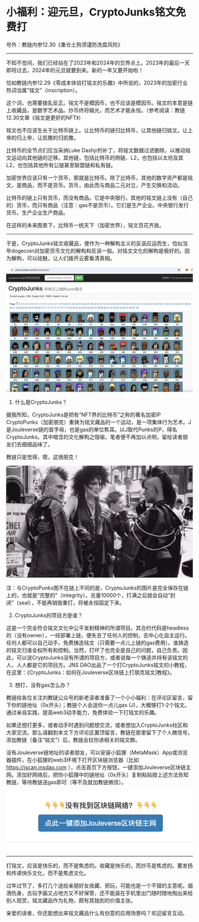 # 小福利：迎元旦，CryptoJunks铭文免费打

号外：教链内参12.30《重仓土狗须谨防洗盘风险》

* * *

不知不觉间，我们已经站在了2023年和2024年的交界点上。2023年的最后一天即将过去，2024年的元旦就要到来。新的一年又要开始啦！

恰如教链内参12.29《零成本体验打铭文的乐趣》中所说的，2023年的加密行业热词当属“铭文”（inscription）。

这个词，也需要拨乱反正。铭文不是模因币，也不应该是模因币。铭文的本意是链上收藏品，是数字艺术品。炒币终将输光，而艺术才能永恒。（参考阅读：教链12.30文章《铭文是更好的NFT》）

铭文也不应该生长于比特币链上。让比特币的链归比特币，让其他链归铭文。让上帝的归上帝，让凯撒的归凯撒。

比特币的全节点们应当采纳Luke Dashjr的补丁，将铭文数据过滤删除，以推动铭文运动向其他链的迁移。其他链，包括比特币的侧链、L2，也包括以太坊及其L2，也包括其他所有公链甚至联盟链和私有链。

加密世界应该只有一个货币，那就是比特币。除了比特币，其他的数字资产都是铭文，是商品，而不是货币。货币，由此而与商品二元对立，产生交换和流动。

比特币的链上只有货币，而没有商品。它是中央银行。其他的铭文链上没有（自己的）货币，而只有商品（注意：gas不是货币）。它们是生产企业。中央银行发行货币。生产企业生产商品。

在这样的未来图景下，比特币一统天下（加密世界），铭文百花齐放。

* * *

于是，CryptoJunks铭文收藏品，便作为一种解构主义的反讽应运而生，恰似当年dogecoin对加密货币文化的解构和反讽一般。对铭文文化的解构是极好的。因为解构，可以祛魅，让人们拨开云雾看清真相。

![](2023-12-31-A01.png)

1. 什么是CryptoJunks？

据我所知，CryptoJunks是把有“NFT界的比特币”之称的著名加密IP CryptoPunks（加密朋克）重铸为铭文藏品的一个运动，是一项集体行为艺术。J是Jouleverse链的首字母，也是gas的单位焦耳。以J取代Punks的P，得名CryptoJunks。其中暗含的文化解构之隐喻，笔者便不再加以点明，留给读者朋友们去细细品味了。

教链只是觉得，嗯，这很朋克！

![](2023-12-31-A02.webp)

注：与CryptoPunks图不在链上不同的是，CryptoJunks的图片是完全保存在链上的，也就是“完整的”（integrity）。总量10000个，打满之后就会自动“封闭”（seal），不能再销毁重打，将被永恒固定下来。

2. CryptoJunks的项目方是谁？

这是一个完全符合铭文文化中公平发射精神的所谓项目。其合约代码是headless的（没有owner），一经部署上链，便失去了任何人的控制，去中心化自主运行。任何人都可以自己动手，免费铸造铭文（只需要一点儿上链的gas费用）。谁铸造的铭文归谁全权所有和控制。当然，打坏了也完全是自己的问题，自己负责。因此，可以说CryptoJunks没有所谓的项目方，或者说每一个铸造并持有该铭文的人，人人都是它的项目方。JNS DAO出品了一个打CryptoJunks铭文的小教程，在这里：《CryptoJunks：如何在Jouleverse区块链上打朋克铭文|教程》。

3. 想打，没有gas怎么办？

教链给各位关注刘教链公众号的新老读者准备了一个小小福利：在评论区留言，留下你的链地址（0x开头）；教链个人会送你一点儿gas (J)，大概够打1-2个铭文。通过亲自实践，提高web3动手能力，免费体验一下打铭文的乐趣。

如果还想打更多，或者动手时遇到问题想交流，或者想加入CryptoJunks社区和大家交流，那么请翻到本文下方评论区置顶留言，教链在那里留下了个人微信号，添加教链（备注“铭文”）后，教链会拉你进相关的铭文群。

没有Jouleverse链地址的读者朋友，可以安装小狐狸（MetaMask）App或浏览器插件，在小狐狸的web3环境下打开区块链浏览器（比如 https://jscan.jnsdao.com ），点击首页下方按钮，一键添加Jouleverse区块链主网。添加好网络后，把你小狐狸中的链地址（0x开头）复制粘贴按上述方法告知教链，等待教链送gas即可（等不及就加教链微信）。

![](2023-12-31-A03.png)

* * *

打铭文，应该是快乐的，而不是焦虑的。收藏是快乐的，而炒币是焦虑的。要发扬和传递快乐文化，而不是焦虑文化。

过年过节了，多打几个送给亲朋好友收藏、把玩，可能也是一个不错的主意呢。烟酒伤身，古玩字画又占地方又不好保管，还不能装在手机里出门随时随地掏出来给别人观赏，铭文藏品作为礼物，颇有其独到的价值主张。

亲爱的读者，你还能想出来铭文藏品什么有创意的应用场景吗？欢迎留言互动。
